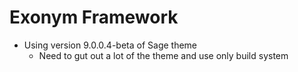 Exonym Framework
================

* Using version 9.0.0.4-beta of Sage theme
  * Need to gut out a lot of the theme and use only build system
